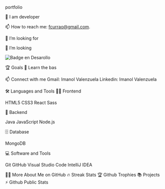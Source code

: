 portfolio


🔭 I am developer
 
📫 How to reach me: fcurrao@gmail.com.

🤝 I’m looking for  

👯 I’m looking  

   ![Badge en Desarollo](https://img.shields.io/badge/STATUS-EN%20DESAROLLO-green)




🏆 Goals
📖 Learn the bas 

📫 Connect with me
Gmail: Imanol Valenzuela  Linkedin: Imanol Valenzuela


🛠️ Languages and Tools
🏄‍♂️ Frontend

HTML5  CSS3  React  Sass 

🧰 Backend

Java  JavaScript  Node.js 

🗄️ Database

MongoDB 

💻 Software and Tools

Git  GitHub 
Visual Studio Code  IntelliJ IDEA 


👨‍💻 More About Me on GitHub
🔥 Streak Stats
🏆 Github Trophies
📚 Projects
⚡ Github Public Stats
